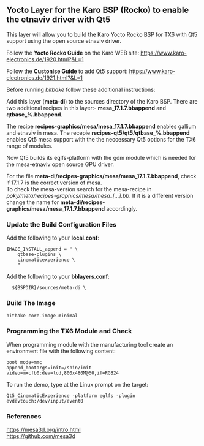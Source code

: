 ## Yocto Layer for the Karo BSP (Rocko) to enable the etnaviv driver with Qt5 ## 

This layer will allow you to build the Karo Yocto Rocko BSP for TX6 with Qt5 support using the open source etnaviv driver.

Follow the **Yocto Rocko Guide** on the Karo WEB site:
https://www.karo-electronics.de/1920.html?&L=1

Follow the **Custonise Guide** to add Qt5 support:
https://www.karo-electronics.de/1921.html?&L=1

Before running *bitbake* follow these additional instructions:

Add this layer (**meta-di**) to the sources directory of the Karo BSP. There are two additional recipes in this layer:- **mesa_17.1.7.bbappend** and **qtbase_%.bbappend**.  

The recipe **recipes-graphics/mesa/mesa_17.1.7.bbappend** enables gallium and etnaviv in mesa. The recepie **recipes-qt5/qt5/qtbase_%.bbappend** enables Qt5 mesa support with the the neccessary Qt5 options for the TX6 range of modules.  

Now Qt5 builds its eglfs-platform with the gdm module which is needed for the mesa-etnaviv open source GPU driver.  

For the file **meta-di/recipes-graphics/mesa/mesa_17.1.7.bbappend**, check if 17.1.7 is the correct version of mesa.  
To check the mesa-version search for the mesa-recipe in *poky/meta/recipes-graphics/mesa/mesa_[...].bb*. If it
is a different version change the name for **meta-di/recipes-graphics/mesa/mesa_17.1.7.bbappend** accordingly.  

### Update the Build Configuration Files ###   

Add the following to your **local.conf**:
```
IMAGE_INSTALL_append = " \
    qtbase-plugins \
    cinematicexperience \
    "
```
Add the following to your **bblayers.conf**:
```
  ${BSPDIR}/sources/meta-di \
```

### Build The Image ###   

```
bitbake core-image-minimal
```

### Programming the TX6 Module and Check ###   

When programming module with the manufacturing tool create an environment file with the following content:

```
boot_mode=mmc
append_bootargs=init=/sbin/init video=mxcfb0:dev=lcd,800x480M@60,if=RGB24
```

To run the demo, type at the Linux prompt on the target:

```
Qt5_CinematicExperience -platform eglfs -plugin evdevtouch:/dev/input/event0
```

### References ### 
https://mesa3d.org/intro.html  
https://github.com/mesa3d

